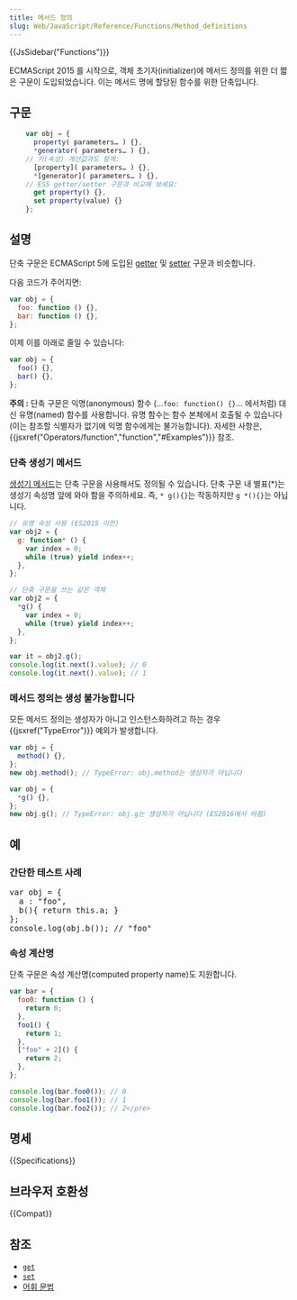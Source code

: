 ```yaml
---
title: 메서드 정의
slug: Web/JavaScript/Reference/Functions/Method_definitions
---
```


{{JsSidebar("Functions")}}

ECMAScript 2015 를 시작으로, 객체 초기자(initializer)에 메서드 정의를 위한 더 짧은 구문이 도입되었습니다. 이는 메서드 명에 할당된 함수를 위한 단축입니다.

## 구문

```js
    var obj = {
      property( parameters… ) {},
      *generator( parameters… ) {},
    // 키(속성) 계산값과도 함께:
      [property]( parameters… ) {},
      *[generator]( parameters… ) {},
    // ES5 getter/setter 구문과 비교해 보세요:
      get property() {},
      set property(value) {}
    };
```

## 설명

단축 구문은 ECMAScript 5에 도입된 [getter](/ko/docs/Web/JavaScript/Reference/Functions/get) 및 [setter](/ko/docs/Web/JavaScript/Reference/Functions/set) 구문과 비슷합니다.

다음 코드가 주어지면:

```js
var obj = {
  foo: function () {},
  bar: function () {},
};
```

이제 이를 아래로 줄일 수 있습니다:

```js
var obj = {
  foo() {},
  bar() {},
};
```

<div class="note"><p><strong>주의 :</strong> 단축 구문은 익명(anonymous) 함수 (…<code>foo: function() {}</code>… 에서처럼) 대신 유명(named) 함수를 사용합니다. 유명 함수는 함수 본체에서 호출될 수 있습니다 (이는 참조할 식별자가 없기에 익명 함수에게는 불가능합니다). 자세한 사항은, {{jsxref("Operators/function","function","#Examples")}} 참조.</p></div>

### 단축 생성기 메서드

[생성기 메서드](/ko/docs/Web/JavaScript/Reference/Statements/function*)는 단축 구문을 사용해서도 정의될 수 있습니다. 단축 구문 내 별표(\*)는 생성기 속성명 앞에 와야 함을 주의하세요. 즉, `* g(){}`는 작동하지만 `g *(){}`는 아닙니다.

```js
// 유명 속성 사용 (ES2015 이전)
var obj2 = {
  g: function* () {
    var index = 0;
    while (true) yield index++;
  },
};

// 단축 구문을 쓰는 같은 객체
var obj2 = {
  *g() {
    var index = 0;
    while (true) yield index++;
  },
};

var it = obj2.g();
console.log(it.next().value); // 0
console.log(it.next().value); // 1
```

### 메서드 정의는 생성 불가능합니다

모든 메서드 정의는 생성자가 아니고 인스턴스화하려고 하는 경우 {{jsxref("TypeError")}} 예외가 발생합니다.

```js example-bad
var obj = {
  method() {},
};
new obj.method(); // TypeError: obj.method는 생성자가 아닙니다

var obj = {
  *g() {},
};
new obj.g(); // TypeError: obj.g는 생성자가 아닙니다 (ES2016에서 바뀜)
```

## 예

### 간단한 테스트 사례

<pre class="brush: js;highlight[3]">var obj = {
  a : "foo",
  b(){ return this.a; }
};
console.log(obj.b()); // "foo"
</pre>

### 속성 계산명

단축 구문은 속성 계산명(computed property name)도 지원합니다.

```js
var bar = {
  foo0: function () {
    return 0;
  },
  foo1() {
    return 1;
  },
  ["foo" + 2]() {
    return 2;
  },
};

console.log(bar.foo0()); // 0
console.log(bar.foo1()); // 1
console.log(bar.foo2()); // 2</pre>
```

## 명세

{{Specifications}}

## 브라우저 호환성

{{Compat}}

## 참조

- [`get`](/ko/docs/Web/JavaScript/Reference/Functions/get)
- [`set`](/ko/docs/Web/JavaScript/Reference/Functions/set)
- [어휘 문법](/ko/docs/Web/JavaScript/Reference/Lexical_grammar)
